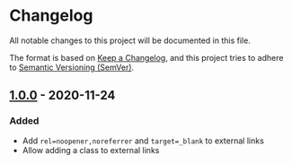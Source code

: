# Changelog

All notable changes to this project will be documented in this file.

The format is based on [Keep a Changelog](https://keepachangelog.com/en/1.1.0/),
and this project tries to adhere to
[Semantic Versioning (SemVer)](https://semver.org/spec/v2.0.0.html).

<!--
	**Added** for new features.
	**Changed** for changes in existing functionality.
	**Deprecated** for soon-to-be removed features.
	**Removed** for now removed features.
	**Fixed** for any bug fixes.
	**Security** in case of vulnerabilities.
-->

## [1.0.0] - 2020-11-24

### Added

- Add `rel=noopener,noreferrer` and `target=_blank` to external links
- Allow adding a class to external links

[1.0.0]: https://github.com/binyamin/markdown-it-external-anchor/releases/tag/v1.0.0
